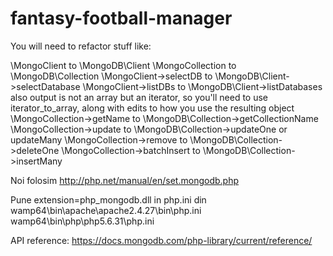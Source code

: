 # fantasy-football-manager

You will need to refactor stuff like:

\MongoClient to \MongoDB\Client
\MongoCollection to \MongoDB\Collection
\MongoClient->selectDB to \MongoDB\Client->selectDatabase
\MongoClient->listDBs to \MongoDB\Client->listDatabases
also output is not an array but an iterator, so you'll need to use iterator_to_array, along with edits to how you use the resulting object
\MongoCollection->getName to \MongoDB\Collection->getCollectionName
\MongoCollection->update to \MongoDB\Collection->updateOne or updateMany
\MongoCollection->remove to \MongoDB\Collection->deleteOne
\MongoCollection->batchInsert to \MongoDB\Collection->insertMany

Noi folosim http://php.net/manual/en/set.mongodb.php

Pune extension=php_mongodb.dll in php.ini din
	wamp64\bin\apache\apache2.4.27\bin\php.ini
	wamp64\bin\php\php5.6.31\php.ini

API reference: https://docs.mongodb.com/php-library/current/reference/